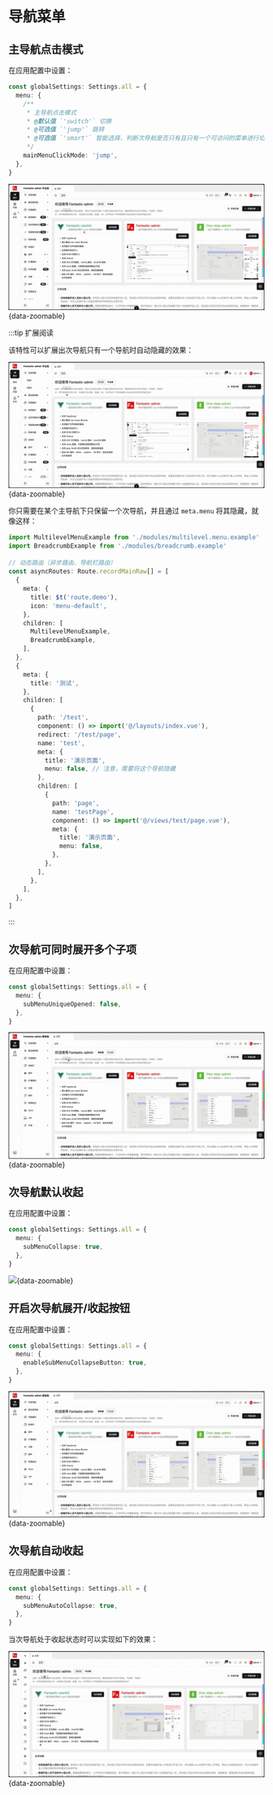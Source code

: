 # 导航菜单

## 主导航点击模式

在应用配置中设置：

```ts {2-10}
const globalSettings: Settings.all = {
  menu: {
    /**
     * 主导航点击模式
     * @默认值 `'switch'` 切换
     * @可选值 `'jump'` 跳转
     * @可选值 `'smart'` 智能选择，判断次导航是否只有且只有一个可访问的菜单进行切换或跳转操作
     */
    mainMenuClickMode: 'jump',
  },
}
```

![](/menu-mainmenuclickmode.gif){data-zoomable}

:::tip 扩展阅读

该特性可以扩展出次导航只有一个导航时自动隐藏的效果：

![](/menu-mainmenuclickmodeplus.gif){data-zoomable}

你只需要在某个主导航下只保留一个次导航，并且通过 `meta.menu` 将其隐藏，就像这样：

```ts {16-43}
import MultilevelMenuExample from './modules/multilevel.menu.example'
import BreadcrumbExample from './modules/breadcrumb.example'

// 动态路由（异步路由、导航栏路由）
const asyncRoutes: Route.recordMainRaw[] = [
  {
    meta: {
      title: $t('route.demo'),
      icon: 'menu-default',
    },
    children: [
      MultilevelMenuExample,
      BreadcrumbExample,
    ],
  },
  {
    meta: {
      title: '测试',
    },
    children: [
      {
        path: '/test',
        component: () => import('@/layouts/index.vue'),
        redirect: '/test/page',
        name: 'test',
        meta: {
          title: '演示页面',
          menu: false, // 注意，需要将这个导航隐藏
        },
        children: [
          {
            path: 'page',
            name: 'testPage',
            component: () => import('@/views/test/page.vue'),
            meta: {
              title: '演示页面',
              menu: false,
            },
          },
        ],
      },
    ],
  },
]
```

:::

## 次导航可同时展开多个子项

在应用配置中设置：

```ts {2-4}
const globalSettings: Settings.all = {
  menu: {
    subMenuUniqueOpened: false,
  },
}
```

![](/menu-submenuuniqueopened.gif){data-zoomable}

## 次导航默认收起

在应用配置中设置：

```ts {2-4}
const globalSettings: Settings.all = {
  menu: {
    subMenuCollapse: true,
  },
}
```

![](/menu-submenucollapse.gif){data-zoomable}

## 开启次导航展开/收起按钮

在应用配置中设置：

```ts {2-4}
const globalSettings: Settings.all = {
  menu: {
    enableSubMenuCollapseButton: true,
  },
}
```

![](/menu-enablesubmenucollapsebutton.gif){data-zoomable}

## 次导航自动收起 <Badge type="pro" text="专业版" />

在应用配置中设置：

```ts {2-4}
const globalSettings: Settings.all = {
  menu: {
    subMenuAutoCollapse: true,
  },
}
```

当次导航处于收起状态时可以实现如下的效果：

![](/menu-submenuautocollapse.gif){data-zoomable}
